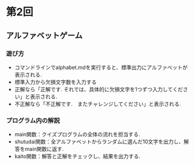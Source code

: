 # 第2回
## アルファベットゲーム
### 遊び方
* コマンドラインでalphabet.mdを実行すると、標準出力にアルファベットが表示される.
* 標準入力から欠損文字数を入力する
* 正解なら「正解です. それでは、具体的に欠損文字を1つずつ入力してください」と表示される.
* 不正解なら「不正解です.　またチャレンジしてください」と表示される.
### プログラム内の解説
* main関数：クイズプログラムの全体の流れを担当する.
* shutudai関数：全アルファベットからランダムに選んだ10文字を出力し、解答をmain関数に返す.
* kaito関数：解答と正解をチェックし、結果を出力する.
